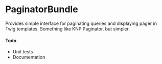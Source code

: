 PaginatorBundle
===============

Provides simple interface for paginating queries and displaying pager in Twig templates.
Something like KNP Paginator, but simpler.

#### Todo
- Unit tests
- Documentation